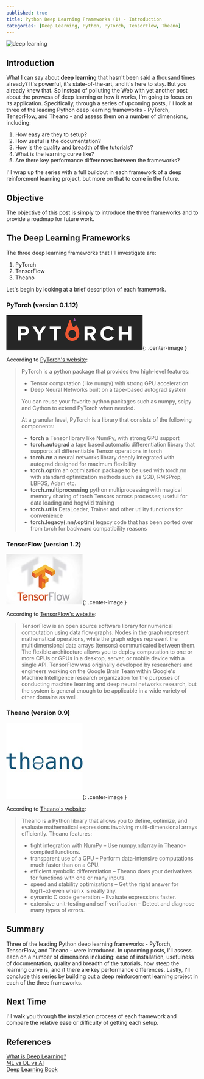 ```yaml
---
published: true
title: Python Deep Learning Frameworks (1) - Introduction
categories: [Deep Learning, Python, PyTorch, TensorFlow, Theano]
---
```

![deep learning](/assets/images/deep_learning.jpeg?raw=true)

## Introduction
What I can say about **deep learning** that hasn't been said a thousand times already? It's powerful, it's state-of-the-art, and it's here to stay. But you already knew that. So instead of polluting the Web with yet another post about the prowess of deep learning or how it works, I'm going to focus on its application. Specifically, through a series of upcoming posts, I'll look at three of the leading Python deep learning frameworks - PyTorch, TensorFlow, and Theano - and assess them on a number of dimensions, including: 
1. How easy are they to setup?
2. How useful is the documentation?
3. How is the quality and breadth of the tutorials?
4. What is the learning curve like?
5. Are there key performance differences between the frameworks?

I'll wrap up the series with a full buildout in each framework of a deep reinforcment learning project, but more on that to come in the future.

## Objective
The objective of this post is simply to introduce the three frameworks and to provide a roadmap for future work. 

## The Deep Learning Frameworks
The three deep learning frameworks that I'll investigate are:
1. PyTorch
2. TensorFlow
3. Theano

Let's begin by looking at a brief description of each framework.

### PyTorch (version 0.1.12)
![pytorch](/assets/images/pytorch.png?raw=true){: .center-image }

According to [PyTorch's website](http://pytorch.org/about/):
>PyTorch is a python package that provides two high-level features:  
>- Tensor computation (like numpy) with strong GPU acceleration  
>- Deep Neural Networks built on a tape-based autograd system
>
>You can reuse your favorite python packages such as numpy, scipy and Cython to extend PyTorch when needed.
>
>At a granular level, PyTorch is a library that consists of the following components:  
>- **torch**	a Tensor library like NumPy, with strong GPU support  
>- **torch.autograd**	a tape based automatic differentiation library that supports all differentiable Tensor operations in torch  
>- **torch.nn**	a neural networks library deeply integrated with autograd designed for maximum flexibility  
>- **torch.optim**	an optimization package to be used with torch.nn with standard optimization methods such as SGD, RMSProp, LBFGS, Adam etc.  
>- **torch.multiprocessing**	python multiprocessing with magical memory sharing of torch Tensors across processes; useful for data loading and hogwild training    
>- **torch.utils**	DataLoader, Trainer and other utility functions for convenience  
>- **torch.legacy(.nn/.optim)**	legacy code that has been ported over from torch for backward compatibility reasons

### TensorFlow (version 1.2)
![tensorflow](/assets/images/tensorflow.jpeg?raw=true){: .center-image }

According to [TensorFlow's website](https://www.tensorflow.org/):
>TensorFlow is an open source software library for numerical computation using data flow graphs. Nodes in the graph represent mathematical operations, while the graph edges represent the multidimensional data arrays (tensors) communicated between them. The flexible architecture allows you to deploy computation to one or more CPUs or GPUs in a desktop, server, or mobile device with a single API. TensorFlow was originally developed by researchers and engineers working on the Google Brain Team within Google's Machine Intelligence research organization for the purposes of conducting machine learning and deep neural networks research, but the system is general enough to be applicable in a wide variety of other domains as well.

### Theano (version 0.9)
![thenao](/assets/images/theano.jpeg?raw=true){: .center-image }

According to [Theano's website](http://www.deeplearning.net/software/theano/index.html):
>Theano is a Python library that allows you to define, optimize, and evaluate mathematical expressions involving multi-dimensional arrays efficiently. Theano features:
>
>- tight integration with NumPy – Use numpy.ndarray in Theano-compiled functions.
>- transparent use of a GPU – Perform data-intensive computations much faster than on a CPU.
>- efficient symbolic differentiation – Theano does your derivatives for functions with one or many inputs.
>- speed and stability optimizations – Get the right answer for log(1+x) even when x is really tiny.
>- dynamic C code generation – Evaluate expressions faster.
>- extensive unit-testing and self-verification – Detect and diagnose many types of errors.


## Summary
Three of the leading Python deep learning frameworks - PyTorch, TensorFlow, and Theano - were introduced. In upcoming posts, I'll assess each on a number of dimensions including: ease of installation, usefulness of documentation, quality and breadth of the tutorials, how steep the learning curve is, and if there are key performance differences. Lastly, I'll conclude this series by building out a deep reinforcement learning project in each of the three frameworks.

## Next Time
I'll walk you through the installation process of each framework and compare the relative ease or difficulty of getting each setup. 

## References
[What is Deep Learning?](https://www.oreilly.com/ideas/what-is-deep-learning)  
[ML vs DL vs AI](https://www.datanami.com/2017/05/10/machine-learning-deep-learning-ai-whats-difference/)  
[Deep Learning Book](http://www.deeplearningbook.org/)
